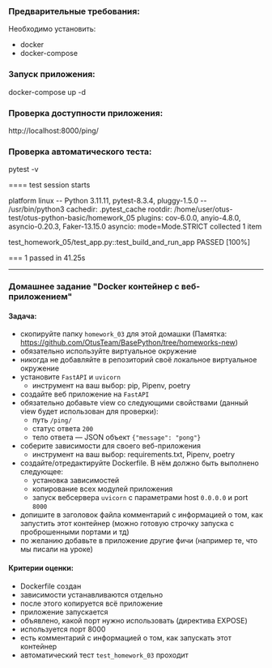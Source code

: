 ### Предварительные требования:
Необходимо установить:
- docker
- docker-compose

### Запуск приложения:

docker-compose up -d

### Проверка доступности приложения:
http://localhost:8000/ping/

### Проверка автоматического теста:
pytest -v

==== test session starts  

platform linux -- Python 3.11.11, pytest-8.3.4, pluggy-1.5.0 -- /usr/bin/python3
cachedir: .pytest_cache
rootdir: /home/user/otus-test/otus-python-basic/homework_05
plugins: cov-6.0.0, anyio-4.8.0, asyncio-0.20.3, Faker-13.15.0
asyncio: mode=Mode.STRICT
collected 1 item                                                                                                                                             

test_homework_05/test_app.py::test_build_and_run_app 
PASSED [100%]

=== 1 passed in 41.25s 

---

### Домашнее задание "Docker контейнер c веб-приложением"
#### Задача:
- скопируйте папку `homework_03` для этой домашки 
  (Памятка: https://github.com/OtusTeam/BasePython/tree/homeworks-new)
- обязательно используйте виртуальное окружение
- никогда не добавляйте в репозиторий своё локальное виртуальное окружение
- установите `FastAPI` и `uvicorn`
    - инструмент на ваш выбор: pip, Pipenv, poetry
- создайте веб приложение на `FastAPI`
- обязательно добавьте view со следующими свойствами 
  (данный view будет использован для проверки):
    - путь `/ping/`
    - статус ответа `200`
    - тело ответа — JSON объект `{"message": "pong"}`
- соберите зависимости для своего веб-приложения
    - инструмент на ваш выбор: requirements.txt, Pipenv, poetry
- создайте/отредактируйте Dockerfile. В нём должно быть выполнено следующее:
    - установка зависимостей
    - копирование всех модулей приложения
    - запуск вебсервера `uvicorn` c параметрами host `0.0.0.0` и port `8000`
- допишите в заголовок файла комментарий с информацией о том, как запустить этот контейнер 
  (можно готовую строчку запуска с проброшенными портами и тд)
- по желанию добавьте в приложение другие фичи (например те, что мы писали на уроке)
#### Критерии оценки:
- Dockerfile создан
- зависимости устанавливаются отдельно
- после этого копируется всё приложение
- приложение запускается
- объявлено, какой порт нужно использовать (директива EXPOSE)
- используется порт 8000
- есть комментарий с информацией о том, как запускать этот контейнер
- автоматический тест `test_homework_03` проходит
